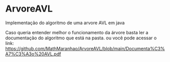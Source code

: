 # ArvoreAVL
Implementação do algoritmo de uma arvore AVL em java

Caso queria entender melhor o funcionamento da árvore basta ler a documentação do algoritmo que está na pasta.
ou você pode acessar o link: https://github.com/MathMaranhao/ArvoreAVL/blob/main/Documenta%C3%A7%C3%A3o%20AVL.pdf
